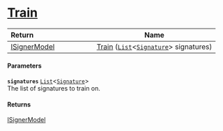 # [Train](./OptimalDtwClassifier--Train.md)



| <span>Return&nbsp;&nbsp;&nbsp;&nbsp;&nbsp;&nbsp;&nbsp;&nbsp;&nbsp;&nbsp;&nbsp;&nbsp;&nbsp;&nbsp;&nbsp;&nbsp;&nbsp;&nbsp;&nbsp;&nbsp;&nbsp;&nbsp;&nbsp;&nbsp;&nbsp;&nbsp;&nbsp;&nbsp;&nbsp;&nbsp;</span> | Name | 
| --- | --- | 
| [ISignerModel](./../../../Pipeline/ISignerModel.md) | [Train](./OptimalDtwClassifier--Train.md) ([`List`](https://docs.microsoft.com/en-us/dotnet/api/System.Collections.Generic.List-1)\<[`Signature`](./../../../Signature.md)> signatures) | 


#### Parameters
**`signatures`**  [`List`](https://docs.microsoft.com/en-us/dotnet/api/System.Collections.Generic.List-1)\<[`Signature`](./../../../Signature.md)><br>The list of signatures to train on.
#### Returns
[ISignerModel](./../../../Pipeline/ISignerModel.md)<br>
